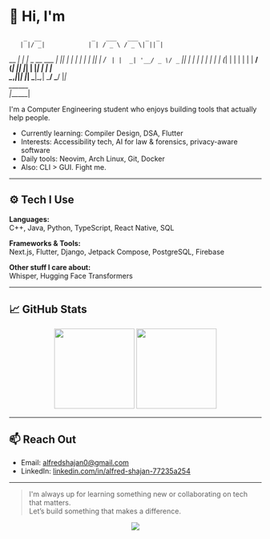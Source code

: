 # 👋 Hi, I'm 

        _  __              _   ___   ___  _  _   
       | |/ _|            | | / _ \ / _ \| || |  
   __ _| | |_ _ __ ___  __| || | | | | | | || |_ 
  / _` | |  _| '__/ _ \/ _` || | | | | | |__   _|
 | (_| | | | | | |  __/ (_| || |_| | |_| |  | |  
  \__,_|_|_| |_|  \___|\__,_| \___/ \___/   |_|  
                          ______                 
                         |______|                



I'm a Computer Engineering student who enjoys building tools that actually help people.

- Currently learning: Compiler Design, DSA, Flutter
- Interests: Accessibility tech, AI for law & forensics, privacy-aware software
- Daily tools: Neovim, Arch Linux, Git, Docker
- Also: CLI > GUI. Fight me.

---

## ⚙️ Tech I Use

**Languages:**  
C++, Java, Python, TypeScript, React Native, SQL

**Frameworks & Tools:**  
Next.js, Flutter, Django, Jetpack Compose, PostgreSQL, Firebase

**Other stuff I care about:**  
Whisper, Hugging Face Transformers

---

## 📈 GitHub Stats

<p align="center">
  <img src="https://github-readme-stats.vercel.app/api?username=alfred-004&show_icons=true&theme=gruvbox" height="160" />
  <img src="https://github-readme-stats.vercel.app/api/top-langs/?username=alfred-004&layout=compact&theme=gruvbox" height="160" />
</p>

---

## 📫 Reach Out

- Email: [alfredshajan0@gmail.com](mailto:alfredshajan0@gmail.com)  
- LinkedIn: [linkedin.com/in/alfred-shajan-77235a254](https://www.linkedin.com/in/alfred-shajan-77235a254/)

---

> I'm always up for learning something new or collaborating on tech that matters.  
> Let’s build something that makes a difference.


<p align="center">
  <img src="https://capsule-render.vercel.app/api?type=waving&color=gradient&height=100&section=footer"/>
</p>
